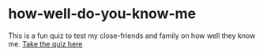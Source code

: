 # how-well-do-you-know-me

This is a fun quiz to test my close-friends and family on how well they know me.
[Take the quiz here](https://replit.com/@bhaaratii/how-well-do-you-know-me?embed=1&output=1#README.md)

